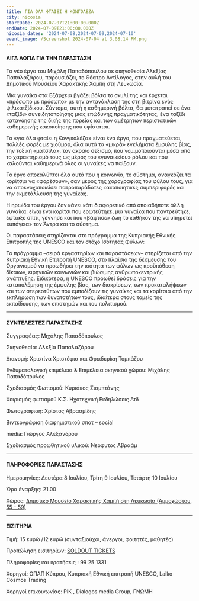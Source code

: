 ```yaml
---
title: ΓΙΑ ΟΛΑ ΦΤΑΙΕΙ Η ΚΟΝΓΟΛΕΖΑ
city: nicosia
startDate: 2024-07-07T21:00:00.000Z
endDate: 2024-07-09T21:00:00.000Z
nicosia_dates: '2024-07-08,2024-07-09,2024-07-10'
event_image: /Screenshot 2024-07-04 at 3.08.14 PM.png
---
```


#### ΛΙΓΑ ΛΟΓΙΑ ΓΙΑ ΤΗΝ ΠΑΡΑΣΤΑΣΗ

Το νέο έργο του Μιχάλη Παπαδόπουλου σε σκηνοθεσία Αλεξίας Παπαλαζάρου, παρουσιάζει, το Θέατρο Αντίλογος, στην αυλή του Δημοτικού Μουσείου Χαρακτικής Χαμπή στη Λευκωσία.

Μια γυναίκα στα Εξάρχεια βγάζει βόλτα το σκυλί της και έρχεται «πρόσωπο με πρόσωπο» με την αντανάκλαση της στη βιτρίνα ενός ψιλικατζίδικου. Σύντομα, αυτή η καθημερινή βόλτα, θα μετατραπεί σε ένα «ταξίδι» συνειδητοποίησης μιας επώδυνης πραγματικότητας, ένα ταξίδι κατανόησης της δικής της πορείας και των αμέτρητων περιστατικών καθημερινής κακοποίησης που υφίσταται.

Το «για όλα φταίει η Κονγκολέζα» είναι ένα έργο, που πραγματεύεται, πολλές φορές με χιούμορ, όλα αυτά τα «μικρά» εγκλήματα έμφυλης βίας, την τοξική «ματσίλα», τον ακραίο σεξισμό, που νομιμοποιούνται μέσα από το χαρακτηρισμό τους ως μέρος του «γυναικείου» ρόλου και που καλούνται καθημερινά όλες οι γυναίκες να παίξουν.

Το έργο αποκαλύπτει όλα αυτά που η κοινωνία, το σύστημα, αναγκάζει τα κορίτσια να «φορέσουν», σαν μέρος της χορογραφίας του φύλου τους, για να αποενοχοποιείσει πατροπαράδοτες κακοποιητικές συμπεριφορές και την εκμετάλλευση της γυναίκας.

Η ηρωίδα του έργου δεν κάνει κάτι διαφορετικό από οποιαδήποτε άλλη γυναίκα: είναι ένα κορίτσι που ερωτεύτηκε, μια γυναίκα που παντρεύτηκε, έφτιαξε σπίτι, γέννησε και που «βάφτισε» ζωή το καθήκον της να υπηρετεί «υπόγεια» τον Άντρα και το σύστημα.

Οι παραστάσεις στηρίζονται στο πρόγραμμα της Κυπριακής Εθνικής Επιτροπής της UNESCO και τον στόχο Ισότητας Φύλων:

Το πρόγραμμα –σειρά εργαστηρίων και παραστάσεων– στηρίζεται από την Κυπριακή Εθνική Επιτροπή UNESCO, στο πλαίσιο της δέσμευσης του Οργανισμού να προωθήσει την ισότητα των φύλων ως προϋπόθεση δίκαιων, ειρηνικών κοινωνιών και βιώσιμης ανθρωποκεντρικής ανάπτυξης. Ειδικότερα, η UNESCO προωθεί δράσεις για την καταπολέμηση της έμφυλης βίας, των διακρίσεων, των προκαταλήψεων και των στερεοτύπων που εμποδίζουν τις γυναίκες και τα κορίτσια από την εκπλήρωση των δυνατοτήτων τους, ιδιαίτερα στους τομείς της εκπαίδευσης, των επιστημών και του πολιτισμού.

***

#### ΣΥΝΤΕΛΕΣΤΕΣ ΠΑΡΑΣΤΑΣΗΣ

Συγγραφέας: Μιχάλης Παπαδόπουλος

Σκηνοθεσία: Αλεξία Παπαλαζάρου

Διανομή: Χριστίνα Χριστόφια και Φρειδερίκη Τομπάζου

Ενδυματολογική επιμέλεια & Επιμέλεια σκηνικού χώρου: Μιχάλης Παπαδόπουλος

Σχεδιασμός Φωτισμού: Κυριάκος Σιαμπτάνης

Χειρισμός φωτισμού Κ.Σ. Ηχοτεχνική Εκδηλώσεις Λτδ

Φωτογράφιση: Χρίστος Αβρααμίδης

Βιντεογράφιση διαφημιστικού σποτ – social

media: Γιώργος Αλεξάνδρου

Σχεδιασμός προωθητικού υλικού: Νεόφυτος Αβραάμ

***

#### ΠΛΗΡΟΦΟΡΙΕΣ ΠΑΡΑΣΤΑΣΗΣ

Ημερομηνίες:  Δευτέρα 8 Ιουλίου, Τρίτη 9 Ιουλίου, Τετάρτη 10 Ιουλίου

Ώρα έναρξης: 21.00

Χώρος: [Δημοτικό Μουσείο Χαρακτικής Χαμπή στη Λευκωσία (Αμμοχώστου, 55 - 59)](https://www.google.com/maps/place/HAMBIS+MUNICIPAL+MUSEUM+OF+PRINTMAKING/@35.1748508,33.3676303,17z/data=!3m1!4b1!4m6!3m5!1s0x14de171f4074bce7:0x4428dc6736972813!8m2!3d35.1748508!4d33.3702106!16s%2Fg%2F11h8ggndgr?entry=ttu)

***

#### ΕΙΣΙΤΗΡΙΑ

Τιμή: 15 ευρώ /12 ευρώ (συνταξιούχοι, άνεργοι, φοιτητές, μαθητές)

Προπώληση εισιτηρίων: [SOLDOUT TICKETS](https://www.soldoutticketbox.com/event/gia-ola-fteei-i-kongoleza-antilogos-2024?lang=el\&utm_source=homearticles\&utm_medium=banner\&utm_campaign=bannercampaign)

Πληροφορίες και κρατήσεις : 99 25 1331

Χορηγοί: ΟΠΑΠ Κύπρου, Κυπριακή Εθνική επιτροπή UNESCO, Laiko Cosmos Trading

Χορηγοί επικοινωνίας: ΡΙΚ , Dialogos media Group, ΓΝΩΜΗ
